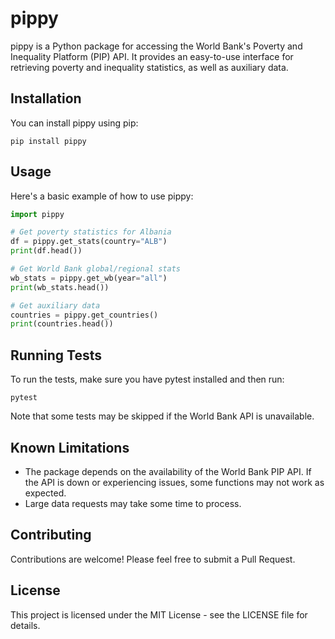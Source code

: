 # pippy

pippy is a Python package for accessing the World Bank's Poverty and Inequality Platform (PIP) API. It provides an easy-to-use interface for retrieving poverty and inequality statistics, as well as auxiliary data.

## Installation

You can install pippy using pip:

```
pip install pippy
```

## Usage

Here's a basic example of how to use pippy:

```python
import pippy

# Get poverty statistics for Albania
df = pippy.get_stats(country="ALB")
print(df.head())

# Get World Bank global/regional stats
wb_stats = pippy.get_wb(year="all")
print(wb_stats.head())

# Get auxiliary data
countries = pippy.get_countries()
print(countries.head())
```

## Running Tests

To run the tests, make sure you have pytest installed and then run:

```
pytest
```

Note that some tests may be skipped if the World Bank API is unavailable.

## Known Limitations

- The package depends on the availability of the World Bank PIP API. If the API is down or experiencing issues, some functions may not work as expected.
- Large data requests may take some time to process.

## Contributing

Contributions are welcome! Please feel free to submit a Pull Request.

## License

This project is licensed under the MIT License - see the LICENSE file for details.
